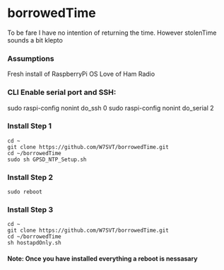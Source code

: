 # borrowedTime

To be fare I have no intention of returning the time. However stolenTime sounds a bit klepto

### Assumptions
Fresh install of RaspberryPi OS
Love of Ham Radio

### CLI Enable serial port and SSH:
sudo raspi-config nonint do_ssh 0
sudo raspi-config nonint do_serial 2

### Install Step 1
```
cd ~
git clone https://github.com/W7SVT/borrowedTime.git
cd ~/borrowedTime
sudo sh GPSD_NTP_Setup.sh
```
### Install Step 2
```
sudo reboot
```

### Install Step 3
```
cd ~
git clone https://github.com/W7SVT/borrowedTime.git
cd ~/borrowedTime
sh hostapdOnly.sh
```

#### Note: Once you have installed everything a reboot is nessasary

